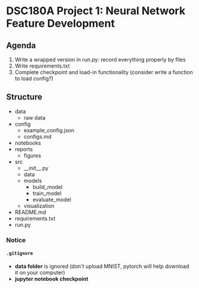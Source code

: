 # DSC180A Project 1: Neural Network Feature Development

## Agenda
1. Write a wrapped version in run.py: record everything properly by files
2. Write requirements.txt
3. Complete checkpoint and load-in functionality (consider write a function to load config?)

## Structure
- data
  - raw data
- config
  - example_config.json
  - configs.md
- notebooks
- reports
  - figures
- src
  - \_\_init\_\_.py
  - data
  - models
    - build_model
    - train_model
    - evaluate_model
  - visualization
- README.md
- requirements.txt
- run.py

### Notice
#### `.gitignore`
- **data folder** is ignored (don't upload MNIST, pytorch will help download it on your computer)
- **jupyter notebook checkpoint**
